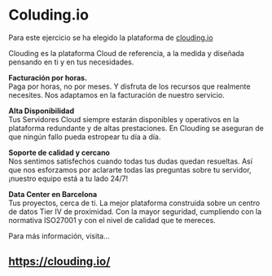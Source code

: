 # Coluding.io

Para este ejercicio se ha elegido la plataforma de [clouding.io](https://clouding.io/#)
  
Clouding es la plataforma Cloud de referencia, a la medida y diseñada pensando en ti y en tus necesidades.

**Facturación por horas.**  
Paga por horas, no por meses. Y disfruta de los recursos que realmente necesites. Nos adaptamos en la facturación de nuestro servicio.

**Alta Disponibilidad**  
Tus Servidores Cloud siempre estarán disponibles y operativos en la plataforma redundante y de altas prestaciones. En Clouding se aseguran de que ningún fallo pueda estropear tu día a día.  

**Soporte de calidad y cercano**  
Nos sentimos satisfechos cuando todas tus dudas quedan resueltas. Así que nos esforzamos por aclararte todas las preguntas sobre tu servidor, ¡nuestro equipo está a tu lado 24/7!  

**Data Center en Barcelona**  
Tus proyectos, cerca de ti. La mejor plataforma construida sobre un centro de datos Tier IV de proximidad. Con la mayor seguridad, cumpliendo con la normativa ISO27001 y con el nivel de calidad que te mereces.

Para más información, visita...  

## https://clouding.io/